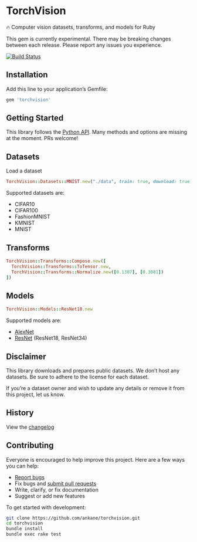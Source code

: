 # TorchVision

:fire: Computer vision datasets, transforms, and models for Ruby

This gem is currently experimental. There may be breaking changes between each release. Please report any issues you experience.

[![Build Status](https://travis-ci.org/ankane/torchvision.svg?branch=master)](https://travis-ci.org/ankane/torchvision)

## Installation

Add this line to your application’s Gemfile:

```ruby
gem 'torchvision'
```

## Getting Started

This library follows the [Python API](https://pytorch.org/docs/master/torchvision/). Many methods and options are missing at the moment. PRs welcome!

## Datasets

Load a dataset

```ruby
TorchVision::Datasets::MNIST.new("./data", train: true, download: true)
```

Supported datasets are:

- CIFAR10
- CIFAR100
- FashionMNIST
- KMNIST
- MNIST

## Transforms

```ruby
TorchVision::Transforms::Compose.new([
  TorchVision::Transforms::ToTensor.new,
  TorchVision::Transforms::Normalize.new([0.1307], [0.3081])
])
```

## Models

```ruby
TorchVision::Models::ResNet18.new
```

Supported models are:

- [AlexNet](https://arxiv.org/abs/1404.5997)
- [ResNet](https://arxiv.org/abs/1512.03385) (ResNet18, ResNet34)

## Disclaimer

This library downloads and prepares public datasets. We don’t host any datasets. Be sure to adhere to the license for each dataset.

If you’re a dataset owner and wish to update any details or remove it from this project, let us know.

## History

View the [changelog](https://github.com/ankane/torchvision/blob/master/CHANGELOG.md)

## Contributing

Everyone is encouraged to help improve this project. Here are a few ways you can help:

- [Report bugs](https://github.com/ankane/torchvision/issues)
- Fix bugs and [submit pull requests](https://github.com/ankane/torchvision/pulls)
- Write, clarify, or fix documentation
- Suggest or add new features

To get started with development:

```sh
git clone https://github.com/ankane/torchvision.git
cd torchvision
bundle install
bundle exec rake test
```
